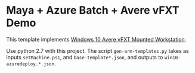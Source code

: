 # Maya + Azure Batch + Avere vFXT Demo

This template implements [Windows 10 Avere vFXT Mounted Workstation](../../docs/Windows10AverevFXTMountedWorkstation.md).

Use python 2.7 with this project.  The script `gen-arm-templates.py` takes as inputs `setMachine.ps1`, and `base-template*.json`, and outputs to `win10-azuredeploy.*.json`.

